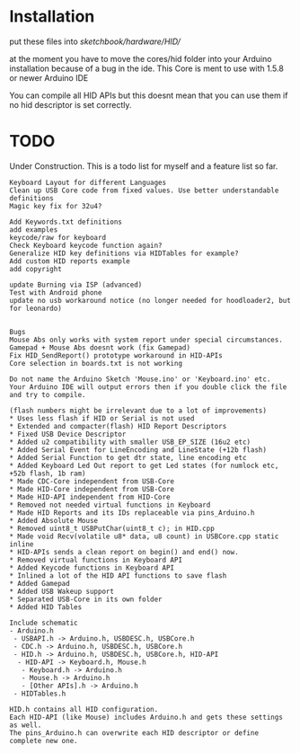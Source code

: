 Installation
============

put these files into *sketchbook/hardware/HID/*

at the moment you have to move
the cores/hid folder into your Arduino installation because of a bug in the ide.
This Core is ment to use with 1.5.8 or newer Arduino IDE

You can compile all HID APIs
but this doesnt mean that you can use them if no hid descriptor is set correctly.

TODO
====

Under Construction. This is a todo list for myself and a feature list so far.

```
Keyboard Layout for different Languages
Clean up USB Core code from fixed values. Use better understandable definitions
Magic key fix for 32u4?

Add Keywords.txt definitions
add examples
keycode/raw for keyboard
Check Keyboard keycode function again?
Generalize HID key definitions via HIDTables for example?
Add custom HID reports example
add copyright

update Burning via ISP (advanced)
Test with Android phone
update no usb workaround notice (no longer needed for hoodloader2, but for leonardo)


Bugs
Mouse Abs only works with system report under special circumstances.
Gamepad + Mouse Abs doesnt work (fix Gamepad)
Fix HID_SendReport() prototype workaround in HID-APIs
Core selection in boards.txt is not working

Do not name the Arduino Sketch 'Mouse.ino' or 'Keyboard.ino' etc.
Your Arduino IDE will output errors then if you double click the file and try to compile.
```


```
(flash numbers might be irrelevant due to a lot of improvements)
* Uses less flash if HID or Serial is not used
* Extended and compacter(flash) HID Report Descriptors
* Fixed USB Device Descriptor
* Added u2 compatibility with smaller USB_EP_SIZE (16u2 etc)
* Added Serial Event for LineEncoding and LineState (+12b flash)
* Added Serial Function to get dtr state, line encoding etc
* Added Keyboard Led Out report to get Led states (for numlock etc, +52b flash, 1b ram)
* Made CDC-Core independent from USB-Core
* Made HID-Core independent from USB-Core
* Made HID-API independent from HID-Core
* Removed not needed virtual functions in Keyboard
* Made HID Reports and its IDs replaceable via pins_Arduino.h
* Added Absolute Mouse
* Removed uint8_t USBPutChar(uint8_t c); in HID.cpp
* Made void Recv(volatile u8* data, u8 count) in USBCore.cpp static inline
* HID-APIs sends a clean report on begin() and end() now.
* Removed virtual functions in Keyboard API
* Added Keycode functions in Keyboard API
* Inlined a lot of the HID API functions to save flash
* Added Gamepad
* Added USB Wakeup support
* Separated USB-Core in its own folder
* Added HID Tables
```

```
Include schematic
- Arduino.h
 - USBAPI.h -> Arduino.h, USBDESC.h, USBCore.h
 - CDC.h -> Arduino.h, USBDESC.h, USBCore.h
 - HID.h -> Arduino.h, USBDESC.h, USBCore.h, HID-API
  - HID-API -> Keyboard.h, Mouse.h
   - Keyboard.h -> Arduino.h
   - Mouse.h -> Arduino.h
   - [Other APIs].h -> Arduino.h
 - HIDTables.h

HID.h contains all HID configuration.
Each HID-API (like Mouse) includes Arduino.h and gets these settings as well.
The pins_Arduino.h can overwrite each HID descriptor or define complete new one.
```